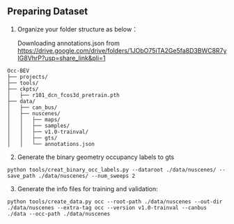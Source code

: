 

## Preparing Dataset

1. Organize your folder structure as below：

   Downloading annotations.json from https://drive.google.com/drive/folders/1JObO75iTA2Ge5fa8D3BWC8R7yIG8VhrP?usp=share_link&pli=1

```
Occ-BEV
├── projects/
├── tools/
├── ckpts/
│   ├── r101_dcn_fcos3d_pretrain.pth
├── data/
│   ├── can_bus/
│   ├── nuscenes/
│   │   ├── maps/
│   │   ├── samples/     
│   │   ├── v1.0-trainval/
│   │   ├── gts/
│   │   └── annotations.json
```

2. Generate the binary geometry occupancy labels to gts

```
python tools/creat_binary_occ_labels.py --dataroot ./data/nuscenes/ --save_path ./data/nuscenes/ --num_sweeps 2
```

3. Generate the info files for training and validation:

```
python tools/create_data.py occ --root-path ./data/nuscenes --out-dir ./data/nuscenes --extra-tag occ --version v1.0-trainval --canbus ./data --occ-path ./data/nuscenes
```
